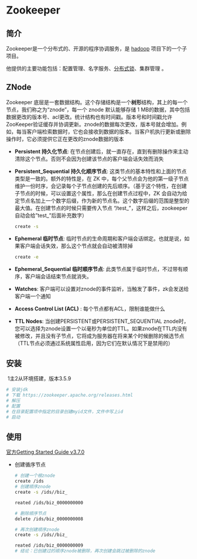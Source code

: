# Zookeeper

## 简介

Zookeeper是一个分布式的、开源的程序协调服务，是 [hadoop](https://so.csdn.net/so/search?q=hadoop) 项目下的一个子项目。

他提供的主要功能包括：配置管理、名字服务、[分布式锁](https://so.csdn.net/so/search?q=分布式锁)、集群管理 。

## ZNode

Zookeeper 底层是一套数据结构。这个存储结构是一个**树形**结构，其上的每一个节点，我们称之为“znode”，每一个 znode 默认能够存储 1 MB的数据，其中包括数据更改的版本号、acl更改。统计结构也有时间戳。版本号和时间戳允许ZooKeeper验证缓存并协调更新。znode的数据每次更改，版本号就会增加。例如，每当客户端检索数据时，它也会接收到数据的版本。当客户机执行更新或删除操作时，它必须提供它正在更改的znode数据的版本

- **Persistent 持久化节点**: 在节点创建后，就一直存在，直到有删除操作来主动清除这个节点。否则不会因为创建该节点的客户端会话失效而消失

- **Persistent_Sequential 持久化顺序节点**: 这类节点的基本特性和上面的节点类型是一致的。额外的特性是，在 ZK 中，每个父节点会为他的第一级子节点维护一份时序，会记录每个子节点创建的先后顺序。（基于这个特性，在创建子节点的时候，可以设置这个属性，那么在创建节点过程中，ZK 会自动为给定节点名加上一个数字后缀，作为新的节点名。这个数字后缀的范围是整型的最大值。在创建节点的时候只需要传入节点 “/test_”，这样之后，zookeeper 自动会给”test_”后面补充数字）

  ```sh
  create -s
  ```

  

- **Ephemeral 临时节点**: 临时节点的生命周期和客户端会话绑定。也就是说，如果客户端会话失效，那么这个节点就会自动被清除掉

  ```sh
  create -e
  ```

- **Ephemeral_Sequential 临时顺序节点**: 此类节点属于临时节点，不过带有顺序，客户端会话结束节点就消失。

- **Watches**: 客户端可以设置对znode的事件监听，当触发了事件，zk会发送给客户端一个通知

-  **Access Control List (ACL)** : 每个节点都有ACL，限制谁能做什么

- **TTL Nodes**: 当创建PERSISTENT或PERSISTENT_SEQUENTIAL znode时，您可以选择为znode设置一个以毫秒为单位的TTL。如果znode在TTL内没有被修改，并且没有子节点，它将成为服务器在将来某个时候删除的候选节点（TTL节点必须通过系统属性启用，因为它们在默认情况下是禁用的）



## 安装

​	1主2从环境搭建，版本3.5.9

```sh
# 安装jdk
# 下载 https://zookeeper.apache.org/releases.html
# 解压
# 配置
# 在目录配置项中指定的目录创建myid文件，文件中写上id
# 启动
```



## 使用

[官方Getting Started Guide v3.7.0](https://zookeeper.apache.org/doc/r3.7.0/zookeeperStarted.html#sc_ConnectingToZooKeeper)

- 创建循序节点

  ```sh
  # 创建一个根znode
  create /ids
  # 创建顺序znode
  create -s /ids//biz_
  
  reated /ids/biz_0000000000
  
  # 删除顺序节点
  delete /ids/biz_0000000008
  
  # 再次创建顺序znode
  create -s /ids//biz_
  
  reated /ids/biz_0000000009
  # 结论：已创建过的顺序znode被删除，再次创建会跳过被删除的znode
  ```

  